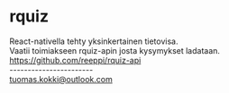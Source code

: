 # rquiz
React-nativella tehty yksinkertainen tietovisa.  <br />
Vaatii toimiakseen rquiz-apin josta kysymykset ladataan. <br />
https://github.com/reeppi/rquiz-api <br />
----------------------- <br />
tuomas.kokki@outlook.com

